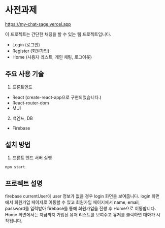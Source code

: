 # 사전과제

https://my-chat-sage.vercel.app

이 프로젝트는 간단한 채팅을 할 수 있는 웹 프로젝트입니다.

-   Login (로그인)
-   Register (회원가입)
-   Home (사용자 리스트, 개인 채팅, 로그아웃)

## 주요 사용 기술

1. 프론트엔드

-   React (create-react-app으로 구현되었습니다.)
-   React-router-dom
-   MUI

2. 백엔드, DB

-   Firebase

## 설치 방법

1. 프론트 엔드 서버 실행

```bash
npm start
```

## 프로젝트 설명

firebase currentUser에 user 정보가 없을 경우 login 화면을 보여줍니다.
login 화면에서 회원가입 페이지로 이동할 수 있고 회원가입 페이지에서 name, email, password를 입력받아 firebase를 통해 회원가입을 진행 후 Home으로 이동합니다.
Home 화면에서는 지금까지 가입된 유저 리스트를 보여주고 유저를 클릭하면 대화가 시작됩니다.
